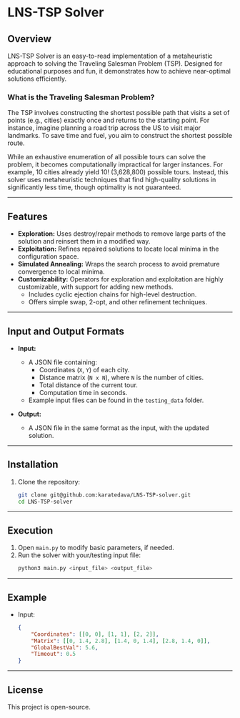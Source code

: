 # LNS-TSP Solver

## Overview
LNS-TSP Solver is an easy-to-read implementation of a metaheuristic approach to solving the Traveling Salesman Problem (TSP). Designed for educational purposes and fun, it demonstrates how to achieve near-optimal solutions efficiently.

### What is the Traveling Salesman Problem?
The TSP involves constructing the shortest possible path that visits a set of points (e.g., cities) exactly once and returns to the starting point. For instance, imagine planning a road trip across the US to visit major landmarks. To save time and fuel, you aim to construct the shortest possible route.

While an exhaustive enumeration of all possible tours can solve the problem, it becomes computationally impractical for larger instances. For example, 10 cities already yield 10! (3,628,800) possible tours. Instead, this solver uses metaheuristic techniques that find high-quality solutions in significantly less time, though optimality is not guaranteed.

---

## Features
- **Exploration:** Uses destroy/repair methods to remove large parts of the solution and reinsert them in a modified way.
- **Exploitation:** Refines repaired solutions to locate local minima in the configuration space.
- **Simulated Annealing:** Wraps the search process to avoid premature convergence to local minima.
- **Customizability:** Operators for exploration and exploitation are highly customizable, with support for adding new methods.
  - Includes cyclic ejection chains for high-level destruction.
  - Offers simple swap, 2-opt, and other refinement techniques.

---

## Input and Output Formats
- **Input:**
  - A JSON file containing:
    - Coordinates (`X`, `Y`) of each city.
    - Distance matrix (`N x N`), where `N` is the number of cities.
    - Total distance of the current tour.
    - Computation time in seconds.
  - Example input files can be found in the `testing_data` folder.

- **Output:**
  - A JSON file in the same format as the input, with the updated solution.

---

## Installation
1. Clone the repository:
   ```bash
   git clone git@github.com:karatedava/LNS-TSP-solver.git
   cd LNS-TSP-solver
   ```

---

## Execution
1. Open `main.py` to modify basic parameters, if needed.
2. Run the solver with your/testing input file:
   ```bash
   python3 main.py <input_file> <output_file>
   ```

---

## Example
- Input:
  ```json
  {
      "Coordinates": [[0, 0], [1, 1], [2, 2]],
      "Matrix": [[0, 1.4, 2.8], [1.4, 0, 1.4], [2.8, 1.4, 0]],
      "GlobalBestVal": 5.6,
      "Timeout": 0.5
  }

---

## License
This project is open-source.


